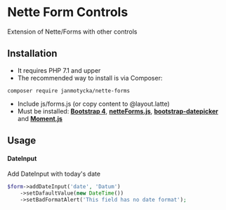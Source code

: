 # Nette Form Controls
Extension of Nette/Forms with other controls
## Installation
- It requires PHP 7.1 and upper
- The recommended way to install is via Composer:
```
composer require janmotycka/nette-forms
```
- Include js/forms.js (or copy content to @layout.latte)
- Must be installed: **[Bootstrap 4](https://www.npmjs.com/package/bootstrap)**, **[netteForms.js](https://www.npmjs.com/package/nette-forms)**, **[bootstrap-datepicker](https://www.npmjs.com/package/bootstrap-datepicker)** and **[Moment.js](https://www.npmjs.com/package/moment)**

## Usage
#### DateInput
Add DateInput with today's date
```php
$form->addDateInput('date', 'Datum')
	->setDafaultValue(new DateTime())
	->setBadFormatAlert('This field has no date format');
```